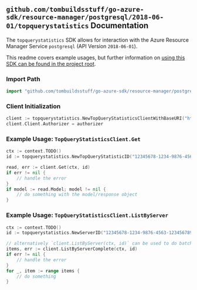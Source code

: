 
## `github.com/tombuildsstuff/go-azure-sdk/resource-manager/postgresql/2018-06-01/topquerystatistics` Documentation

The `topquerystatistics` SDK allows for interaction with the Azure Resource Manager Service `postgresql` (API Version `2018-06-01`).

This readme covers example usages, but further information on [using this SDK can be found in the project root](https://github.com/tombuildsstuff/go-azure-sdk/tree/main/docs).

### Import Path

```go
import "github.com/tombuildsstuff/go-azure-sdk/resource-manager/postgresql/2018-06-01/topquerystatistics"
```


### Client Initialization

```go
client := topquerystatistics.NewTopQueryStatisticsClientWithBaseURI("https://management.azure.com")
client.Client.Authorizer = authorizer
```


### Example Usage: `TopQueryStatisticsClient.Get`

```go
ctx := context.TODO()
id := topquerystatistics.NewTopQueryStatisticID("12345678-1234-9876-4563-123456789012", "example-resource-group", "serverValue", "queryStatisticIdValue")

read, err := client.Get(ctx, id)
if err != nil {
	// handle the error
}
if model := read.Model; model != nil {
	// do something with the model/response object
}
```


### Example Usage: `TopQueryStatisticsClient.ListByServer`

```go
ctx := context.TODO()
id := topquerystatistics.NewServerID("12345678-1234-9876-4563-123456789012", "example-resource-group", "serverValue")

// alternatively `client.ListByServer(ctx, id)` can be used to do batched pagination
items, err := client.ListByServerComplete(ctx, id)
if err != nil {
	// handle the error
}
for _, item := range items {
	// do something
}
```
